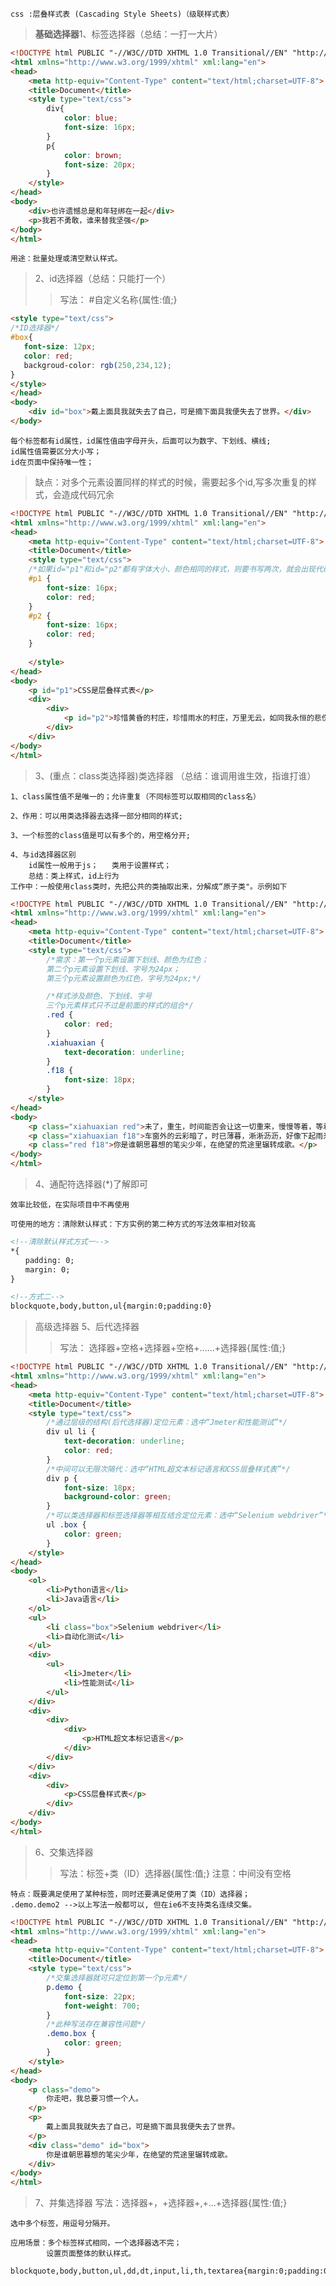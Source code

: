     css :层叠样式表 (Cascading Style Sheets)（级联样式表）
>**基础选择器**1、标签选择器（总结：一打一大片）
```html
<!DOCTYPE html PUBLIC "-//W3C//DTD XHTML 1.0 Transitional//EN" "http://www.w3.org/TR/xhtml1/DTD/xhtml1-transitional.dtd">
<html xmlns="http://www.w3.org/1999/xhtml" xml:lang="en">
<head>
	<meta http-equiv="Content-Type" content="text/html;charset=UTF-8">
	<title>Document</title>
	<style type="text/css">
		div{
			color: blue;
			font-size: 16px;
		}
		p{
			color: brown;
			font-size: 20px;
		}
	</style>
</head>
<body>
	<div>也许遗憾总是和年轻绑在一起</div>
	<p>我若不勇敢，谁来替我坚强</p>
</body>
</html>
```
    用途：批量处理或清空默认样式。
    
>2、id选择器（总结：只能打一个）
>>写法： #自定义名称{属性:值;}
```html
<style type="text/css">
/*ID选择器*/
#box{
   font-size: 12px;
   color: red;
   backgroud-color: rgb(250,234,12);
}
</style>
</head>
<body>
    <div id="box">戴上面具我就失去了自己，可是摘下面具我便失去了世界。</div>
</body>
```
    每个标签都有id属性，id属性值由字母开头，后面可以为数字、下划线、横线;
    id属性值需要区分大小写；
    id在页面中保持唯一性；
    
>缺点：对多个元素设置同样的样式的时候，需要起多个id,写多次重复的样式，会造成代码冗余
```html
<!DOCTYPE html PUBLIC "-//W3C//DTD XHTML 1.0 Transitional//EN" "http://www.w3.org/TR/xhtml1/DTD/xhtml1-transitional.dtd">
<html xmlns="http://www.w3.org/1999/xhtml" xml:lang="en">
<head>
	<meta http-equiv="Content-Type" content="text/html;charset=UTF-8">
	<title>Document</title>
	<style type="text/css">
	/*如果id="p1"和id="p2"都有字体大小、颜色相同的样式，则要书写两次，就会出现代码冗余*/
	#p1 {
		font-size: 16px;
		color: red;
	}
	#p2 {
		font-size: 16px;
		color: red;
	}
		
	</style>
</head>
<body>
	<p id="p1">CSS是层叠样式表</p>
	<div>
		<div>
			<p id="p2">珍惜黄昏的村庄，珍惜雨水的村庄，万里无云，如同我永恒的悲伤。</p>
		</div>
	</div>
</body>
</html>
```   
>3、(重点：class类选择器)类选择器 （总结：谁调用谁生效，指谁打谁）
    
    1、class属性值不是唯一的；允许重复（不同标签可以取相同的class名）

    2、作用：可以用类选择器去选择一部分相同的样式;

    3、一个标签的class值是可以有多个的，用空格分开;

    4、与id选择器区别
        id属性一般用于js；   类用于设置样式；
        总结：类上样式，id上行为
    工作中：一般使用class类时，先把公共的类抽取出来，分解成“原子类"。示例如下    
```html
<!DOCTYPE html PUBLIC "-//W3C//DTD XHTML 1.0 Transitional//EN" "http://www.w3.org/TR/xhtml1/DTD/xhtml1-transitional.dtd">
<html xmlns="http://www.w3.org/1999/xhtml" xml:lang="en">
<head>
	<meta http-equiv="Content-Type" content="text/html;charset=UTF-8">
	<title>Document</title>
	<style type="text/css">
		/*需求：第一个p元素设置下划线、颜色为红色；
		第二个p元素设置下划线、字号为24px；
		第三个p元素设置颜色为红色，字号为24px;*/

		/*样式涉及颜色、下划线、字号
		三个p元素样式只不过是前面的样式的组合*/
		.red {
			color: red;
		}
		.xiahuaxian {
			text-decoration: underline;
		}
		.f18 {
			font-size: 18px;
		}
	</style>
</head>
<body>
	<p class="xiahuaxian red">未了，重生，时间能否会让这一切重来，慢慢等着，等着。</p>
	<p class="xiahuaxian f18">车窗外的云彩暗了，时已薄暮，淅淅沥沥，好像下起雨来了。</p>
	<p class="red f18">你是谁朝思暮想的笔尖少年，在绝望的荒途里辗转成歌。</p>
</body>
</html>
```
        
>4、通配符选择器(*)了解即可
    
    效率比较低，在实际项目中不再使用
    
    可使用的地方：清除默认样式：下方实例的第二种方式的写法效率相对较高
```html
<!--清除默认样式方式一-->
*{
　　padding: 0;
　　margin: 0;
}

<!--方式二-->
blockquote,body,button,ul{margin:0;padding:0}
```

>高级选择器 5、后代选择器
>> 写法： 选择器+空格+选择器+空格+......+选择器{属性:值;}
```html
<!DOCTYPE html PUBLIC "-//W3C//DTD XHTML 1.0 Transitional//EN" "http://www.w3.org/TR/xhtml1/DTD/xhtml1-transitional.dtd">
<html xmlns="http://www.w3.org/1999/xhtml" xml:lang="en">
<head>
	<meta http-equiv="Content-Type" content="text/html;charset=UTF-8">
	<title>Document</title>
	<style type="text/css">
		/*通过层级的结构(后代选择器)定位元素：选中“Jmeter和性能测试”*/
		div ul li {
			text-decoration: underline;
			color: red;
		}
		/*中间可以无限次隔代：选中“HTML超文本标记语言和CSS层叠样式表”*/
		div p {
			font-size: 18px;
			background-color: green;
		}
		/*可以类选择器和标签选择器等相互结合定位元素：选中“Selenium webdriver”*/
		ul .box {
			color: green;
		}
	</style>
</head>
<body>
	<ol>
		<li>Python语言</li>
		<li>Java语言</li>
	</ol>
	<ul>
		<li class="box">Selenium webdriver</li>
		<li>自动化测试</li>
	</ul>
	<div>
		<ul>
			<li>Jmeter</li>
			<li>性能测试</li>
		</ul>
	</div>
	<div>
		<div>
			<div>
				<p>HTML超文本标记语言</p>
			</div>
		</div>
	</div>
	<div>
		<div>
			<p>CSS层叠样式表</p>
		</div>
	</div>
</body>
</html>
```

>6、交集选择器 
>>写法：标签+类（ID）选择器{属性:值;}   注意：中间没有空格

    特点：既要满足使用了某种标签，同时还要满足使用了类（ID）选择器；
    .demo.demo2 -->以上写法一般都可以, 但在ie6不支持类名连续交集。
```html
<!DOCTYPE html PUBLIC "-//W3C//DTD XHTML 1.0 Transitional//EN" "http://www.w3.org/TR/xhtml1/DTD/xhtml1-transitional.dtd">
<html xmlns="http://www.w3.org/1999/xhtml" xml:lang="en">
<head>
	<meta http-equiv="Content-Type" content="text/html;charset=UTF-8">
	<title>Document</title>
	<style type="text/css">
		/*交集选择器就可只定位到第一个p元素*/
		p.demo {
			font-size: 22px;
			font-weight: 700;
		}
		/*此种写法存在兼容性问题*/
		.demo.box {
			color: green;
		}
	</style>
</head>
<body>
	<p class="demo">
		你走吧，我总要习惯一个人。
	</p>
	<p>
		戴上面具我就失去了自己，可是摘下面具我便失去了世界。
	</p>
	<div class="demo" id="box">
		你是谁朝思暮想的笔尖少年，在绝望的荒途里辗转成歌。
	</div>
</body>
</html>
```
    
>7、并集选择器 写法：选择器+，+选择器+,+...+选择器{属性:值;}

    选中多个标签，用逗号分隔开。
    
    应用场景：多个标签样式相同，一个选择器选不完；
            设置页面整体的默认样式。
            blockquote,body,button,ul,dd,dt,input,li,th,textarea{margin:0;padding:0}
